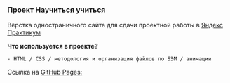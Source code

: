 ### Проект **Научиться учиться**


Вёрстка одностраничного сайта для сдачи проектной работы в [Яндекс Практикум](https://practicum.yandex.ru/)<br>

**Что используется в проекте?**

```
- HTML / CSS / методология и организация файлов по БЭМ / анимации
```
Ссылка на [GitHub Pages:](https://mustafinelnare.github.io/how-to-learn/index.html)

